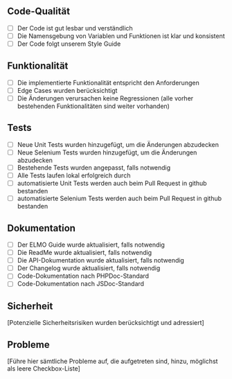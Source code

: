 ## Code-Qualität
- [ ] Der Code ist gut lesbar und verständlich
- [ ] Die Namensgebung von Variablen und Funktionen ist klar und konsistent
- [ ] Der Code folgt unserem Style Guide

## Funktionalität
- [ ] Die implementierte Funktionalität entspricht den Anforderungen
- [ ] Edge Cases wurden berücksichtigt
- [ ] Die Änderungen verursachen keine Regressionen (alle vorher bestehenden Funktionalitäten sind weiter vorhanden)

## Tests
- [ ] Neue Unit Tests wurden hinzugefügt, um die Änderungen abzudecken
- [ ] Neue Selenium Tests wurden hinzugefügt, um die Änderungen abzudecken
- [ ] Bestehende Tests wurden angepasst, falls notwendig
- [ ] Alle Tests laufen lokal erfolgreich durch
- [ ] automatisierte Unit Tests werden auch beim Pull Request in github bestanden
- [ ] automatisierte Selenium Tests werden auch beim Pull Request in github bestanden 

## Dokumentation
- [ ] Der ELMO Guide wurde aktualisiert, falls notwendig
- [ ] Die ReadMe wurde aktualisiert, falls notwendig
- [ ] Die API-Dokumentation wurde aktualisiert, falls notwendig
- [ ] Der Changelog wurde aktualisiert, falls notwendig
- [ ] Code-Dokumentation nach PHPDoc-Standard
- [ ] Code-Dokumentation nach JSDoc-Standard

## Sicherheit
[Potenzielle Sicherheitsrisiken wurden berücksichtigt und adressiert]

## Probleme
[Führe hier sämtliche Probleme auf, die aufgetreten sind,  hinzu, möglichst als leere Checkbox-Liste]
